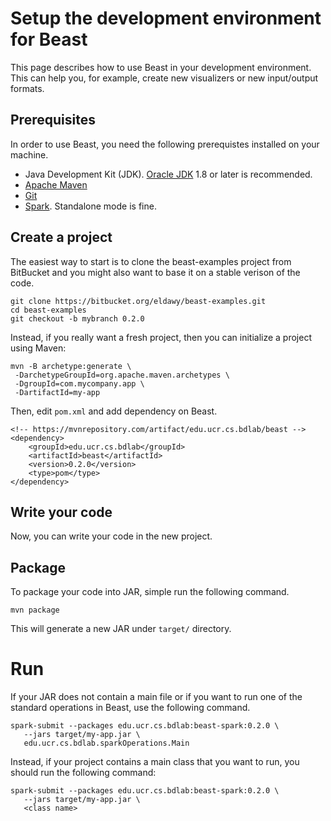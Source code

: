 # Setup the development environment for Beast

This page describes how to use Beast in your development environment.
This can help you, for example, create new visualizers or new input/output formats.

## Prerequisites

In order to use Beast, you need the following prerequistes installed on your machine.

* Java Development Kit (JDK). [Oracle JDK](https://www.oracle.com/technetwork/java/javase/downloads/index.html) 1.8 or later is recommended.
* [Apache Maven](https://maven.apache.org/)
* [Git](https://git-scm.com/)
* [Spark](https://spark.apache.org). Standalone mode is fine.

## Create a project

The easiest way to start is to clone the beast-examples project from BitBucket and
you might also want to base it on a stable verison of the code.

    git clone https://bitbucket.org/eldawy/beast-examples.git
    cd beast-examples
    git checkout -b mybranch 0.2.0
    

Instead, if you really want a fresh project, then you can initialize a project using Maven:

    mvn -B archetype:generate \
     -DarchetypeGroupId=org.apache.maven.archetypes \
     -DgroupId=com.mycompany.app \
     -DartifactId=my-app

Then, edit `pom.xml` and add dependency on Beast.

    <!-- https://mvnrepository.com/artifact/edu.ucr.cs.bdlab/beast -->
    <dependency>
        <groupId>edu.ucr.cs.bdlab</groupId>
        <artifactId>beast</artifactId>
        <version>0.2.0</version>
        <type>pom</type>
    </dependency>

## Write your code

Now, you can write your code in the new project.

## Package

To package your code into JAR, simple run the following command.

    mvn package

This will generate a new JAR under `target/` directory.

# Run

If your JAR does not contain a main file or if you want to run one of the standard
operations in Beast, use the following command.

    spark-submit --packages edu.ucr.cs.bdlab:beast-spark:0.2.0 \
       --jars target/my-app.jar \
       edu.ucr.cs.bdlab.sparkOperations.Main

Instead, if your project contains a main class that you want to run, you should run the following command:

    spark-submit --packages edu.ucr.cs.bdlab:beast-spark:0.2.0 \
       --jars target/my-app.jar \
       <class name>
